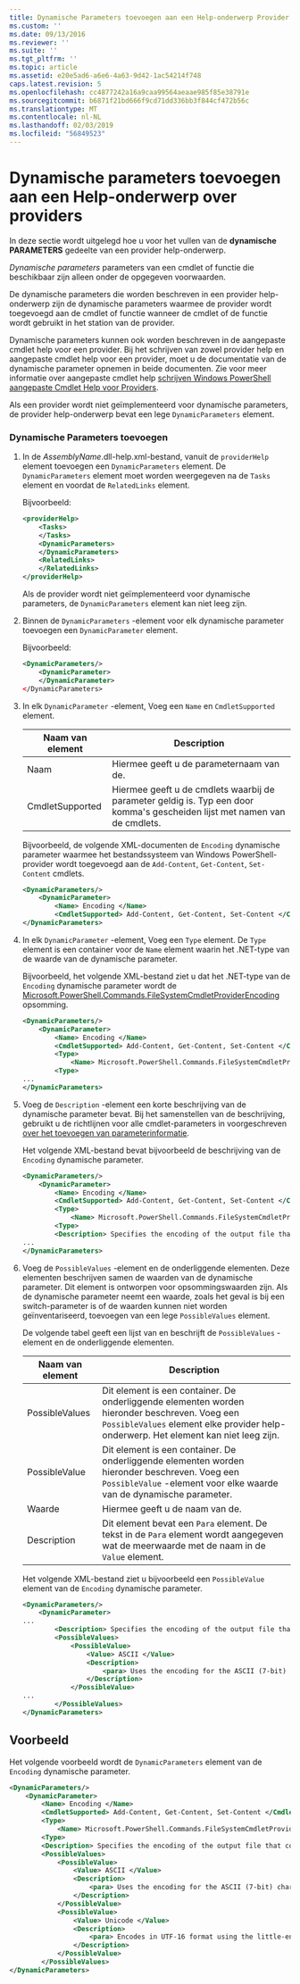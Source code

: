 ```yaml
---
title: Dynamische Parameters toevoegen aan een Help-onderwerp Provider | Microsoft Docs
ms.custom: ''
ms.date: 09/13/2016
ms.reviewer: ''
ms.suite: ''
ms.tgt_pltfrm: ''
ms.topic: article
ms.assetid: e20e5ad6-a6e6-4a63-9d42-1ac54214f748
caps.latest.revision: 5
ms.openlocfilehash: cc4877242a16a9caa99564aeaae985f85e38791e
ms.sourcegitcommit: b6871f21bd666f9cd71dd336bb3f844cf472b56c
ms.translationtype: MT
ms.contentlocale: nl-NL
ms.lasthandoff: 02/03/2019
ms.locfileid: "56849523"
---
```

# <a name="how-to-add-dynamic-parameters-to-a-provider-help-topic"></a>Dynamische parameters toevoegen aan een Help-onderwerp over providers

In deze sectie wordt uitgelegd hoe u voor het vullen van de **dynamische PARAMETERS** gedeelte van een provider help-onderwerp.

*Dynamische parameters* parameters van een cmdlet of functie die beschikbaar zijn alleen onder de opgegeven voorwaarden.

De dynamische parameters die worden beschreven in een provider help-onderwerp zijn de dynamische parameters waarmee de provider wordt toegevoegd aan de cmdlet of functie wanneer de cmdlet of de functie wordt gebruikt in het station van de provider.

Dynamische parameters kunnen ook worden beschreven in de aangepaste cmdlet help voor een provider. Bij het schrijven van zowel provider help en aangepaste cmdlet help voor een provider, moet u de documentatie van de dynamische parameter opnemen in beide documenten. Zie voor meer informatie over aangepaste cmdlet help [schrijven Windows PowerShell aangepaste Cmdlet Help voor Providers](./writing-custom-cmdlet-help-for-windows-powershell-providers.md).

Als een provider wordt niet geïmplementeerd voor dynamische parameters, de provider help-onderwerp bevat een lege `DynamicParameters` element.

### <a name="to-add-dynamic-parameters"></a>Dynamische Parameters toevoegen

1. In de *AssemblyName*.dll-help.xml-bestand, vanuit de `providerHelp` element toevoegen een `DynamicParameters` element. De `DynamicParameters` element moet worden weergegeven na de `Tasks` element en voordat de `RelatedLinks` element.

   Bijvoorbeeld:

    ```xml
    <providerHelp>
        <Tasks>
        </Tasks>
        <DynamicParameters>
        </DynamicParameters>
        <RelatedLinks>
        </RelatedLinks>
    </providerHelp>
    ```

   Als de provider wordt niet geïmplementeerd voor dynamische parameters, de `DynamicParameters` element kan niet leeg zijn.

2. Binnen de `DynamicParameters` -element voor elk dynamische parameter toevoegen een `DynamicParameter` element.

   Bijvoorbeeld:

    ```xml
    <DynamicParameters/>
        <DynamicParameter>
        </DynamicParameter>
    </DynamicParameters>
    ```

3. In elk `DynamicParameter` -element, Voeg een `Name` en `CmdletSupported` element.

   |Naam van element|Description|
   |------------------|-----------------|
   |Naam|Hiermee geeft u de parameternaam van de.|
   |CmdletSupported|Hiermee geeft u de cmdlets waarbij de parameter geldig is. Typ een door komma's gescheiden lijst met namen van de cmdlets.|

   Bijvoorbeeld, de volgende XML-documenten de `Encoding` dynamische parameter waarmee het bestandssysteem van Windows PowerShell-provider wordt toegevoegd aan de `Add-Content`, `Get-Content`, `Set-Content` cmdlets.

    ```xml
    <DynamicParameters/>
        <DynamicParameter>
            <Name> Encoding </Name>
            <CmdletSupported> Add-Content, Get-Content, Set-Content </CmdletSupported>
    </DynamicParameters>

    ```

4. In elk `DynamicParameter` -element, Voeg een `Type` element. De `Type` element is een container voor de `Name` element waarin het .NET-type van de waarde van de dynamische parameter.

   Bijvoorbeeld, het volgende XML-bestand ziet u dat het .NET-type van de `Encoding` dynamische parameter wordt de [Microsoft.PowerShell.Commands.FileSystemCmdletProviderEncoding](/dotnet/api/microsoft.powershell.commands.filesystemcmdletproviderencoding) opsomming.

    ```xml
    <DynamicParameters/>
        <DynamicParameter>
            <Name> Encoding </Name>
            <CmdletSupported> Add-Content, Get-Content, Set-Content </CmdletSupported>
            <Type>
                <Name> Microsoft.PowerShell.Commands.FileSystemCmdletProviderEncoding </Name>
            <Type>
    ...
    </DynamicParameters>
    ```

5. Voeg de `Description` -element een korte beschrijving van de dynamische parameter bevat. Bij het samenstellen van de beschrijving, gebruikt u de richtlijnen voor alle cmdlet-parameters in voorgeschreven [over het toevoegen van parameterinformatie](./how-to-add-parameter-information.md).

   Het volgende XML-bestand bevat bijvoorbeeld de beschrijving van de `Encoding` dynamische parameter.

    ```xml
    <DynamicParameters/>
        <DynamicParameter>
            <Name> Encoding </Name>
            <CmdletSupported> Add-Content, Get-Content, Set-Content </CmdletSupported>
            <Type>
                <Name> Microsoft.PowerShell.Commands.FileSystemCmdletProviderEncoding </Name>
            <Type>
            <Description> Specifies the encoding of the output file that contains the content. </Description>
    ...
    </DynamicParameters>
    ```

6. Voeg de `PossibleValues` -element en de onderliggende elementen. Deze elementen beschrijven samen de waarden van de dynamische parameter. Dit element is ontworpen voor opsommingswaarden zijn. Als de dynamische parameter neemt een waarde, zoals het geval is bij een switch-parameter is of de waarden kunnen niet worden geïnventariseerd, toevoegen van een lege `PossibleValues` element.

   De volgende tabel geeft een lijst van en beschrijft de `PossibleValues` -element en de onderliggende elementen.

   |Naam van element|Description|
   |------------------|-----------------|
   |PossibleValues|Dit element is een container. De onderliggende elementen worden hieronder beschreven. Voeg een `PossibleValues` element elke provider help-onderwerp. Het element kan niet leeg zijn.|
   |PossibleValue|Dit element is een container. De onderliggende elementen worden hieronder beschreven. Voeg een `PossibleValue` -element voor elke waarde van de dynamische parameter.|
   |Waarde|Hiermee geeft u de naam van de.|
   |Description|Dit element bevat een `Para` element. De tekst in de `Para` element wordt aangegeven wat de meerwaarde met de naam in de `Value` element.|

   Het volgende XML-bestand ziet u bijvoorbeeld een `PossibleValue` element van de `Encoding` dynamische parameter.

    ```xml
    <DynamicParameters/>
        <DynamicParameter>
    ...
            <Description> Specifies the encoding of the output file that contains the content. </Description>
            <PossibleValues>
                <PossibleValue>
                    <Value> ASCII </Value>
                    <Description>
                        <para> Uses the encoding for the ASCII (7-bit) character set. </para>
                    </Description>
                </PossibleValue>
    ...
            </PossibleValues>
    </DynamicParameters>
    ```

## <a name="example"></a>Voorbeeld

Het volgende voorbeeld wordt de `DynamicParameters` element van de `Encoding` dynamische parameter.

```xml
<DynamicParameters/>
    <DynamicParameter>
        <Name> Encoding </Name>
        <CmdletSupported> Add-Content, Get-Content, Set-Content </CmdletSupported>
        <Type>
            <Name> Microsoft.PowerShell.Commands.FileSystemCmdletProviderEncoding </Name>
        <Type>
        <Description> Specifies the encoding of the output file that contains the content. </Description>
        <PossibleValues>
            <PossibleValue>
                <Value> ASCII </Value>
                <Description>
                    <para> Uses the encoding for the ASCII (7-bit) character set. </para>
                </Description>
            </PossibleValue>
            <PossibleValue>
                <Value> Unicode </Value>
                <Description>
                    <para> Encodes in UTF-16 format using the little-endian byte order. </para>
                </Description>
            </PossibleValue>
        </PossibleValues>
</DynamicParameters>
```